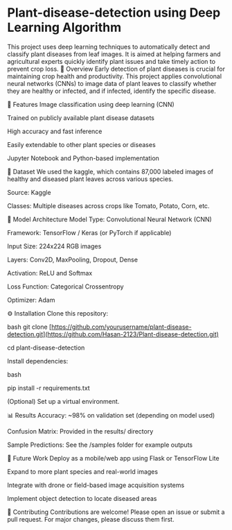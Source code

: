 # Plant-disease-detection using Deep Learning Algorithm

This project uses deep learning techniques to automatically detect and classify plant diseases from leaf images. It is aimed at helping farmers and agricultural experts quickly identify plant issues and take timely action to prevent crop loss.
🌱 Overview
Early detection of plant diseases is crucial for maintaining crop health and productivity. This project applies convolutional neural networks (CNNs) to image data of plant leaves to classify whether they are healthy or infected, and if infected, identify the specific disease.

🚀 Features
Image classification using deep learning (CNN)

Trained on publicly available plant disease datasets

High accuracy and fast inference

Easily extendable to other plant species or diseases

Jupyter Notebook and Python-based implementation

📂 Dataset
We used the kaggle, which contains 87,000 labeled images of healthy and diseased plant leaves across various species.

Source: Kaggle

Classes: Multiple diseases across crops like Tomato, Potato, Corn, etc.

🧠 Model Architecture
Model Type: Convolutional Neural Network (CNN)

Framework: TensorFlow / Keras (or PyTorch if applicable)

Input Size: 224x224 RGB images

Layers: Conv2D, MaxPooling, Dropout, Dense

Activation: ReLU and Softmax

Loss Function: Categorical Crossentropy

Optimizer: Adam

⚙️ Installation
Clone this repository:

bash
git clone [https://github.com/yourusername/plant-disease-detection.git](https://github.com/Hasan-2123/Plant-disease-detection.git)

cd plant-disease-detection

Install dependencies:

bash

pip install -r requirements.txt

(Optional) Set up a virtual environment.

📊 Results
Accuracy: ~98% on validation set (depending on model used)

Confusion Matrix: Provided in the results/ directory

Sample Predictions: See the /samples folder for example outputs

🔮 Future Work
Deploy as a mobile/web app using Flask or TensorFlow Lite

Expand to more plant species and real-world images

Integrate with drone or field-based image acquisition systems

Implement object detection to locate diseased areas

🤝 Contributing
Contributions are welcome! Please open an issue or submit a pull request. For major changes, please discuss them first.
